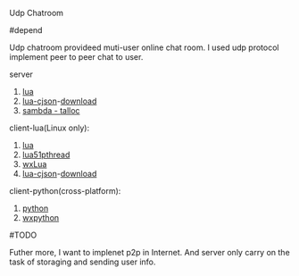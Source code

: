Udp Chatroom

#depend

Udp chatroom provideed muti-user online chat room. I used udp protocol implement peer to peer chat to user. 

server
1. [lua](http://www.lua.org/)
2. [lua-cjson](https://github.com/mpx/lua-cjson/)-[download](http://files.luaforge.net/releases/luajsonlib/luajsonlib/LuaJSONLibrary1.2)
3. [sambda - talloc](http://talloc.samba.org/)

client-lua(Linux only):
1. [lua](http://www.lua.org/)
2. [lua51pthread](http://lua51pthread.luaforge.net/)
3. [wxLua](http://wxlua.sourceforge.net/)
4. [lua-cjson](https://github.com/mpx/lua-cjson/)-[download](http://files.luaforge.net/releases/luajsonlib/luajsonlib/LuaJSONLibrary1.2)

client-python(cross-platform):
1. [python](https://www.python.org/)
2. [wxpython](http://www.wxpython.org/)


#TODO

Futher more, I want to implenet p2p in Internet. And server only carry on the task of storaging and sending user info.
